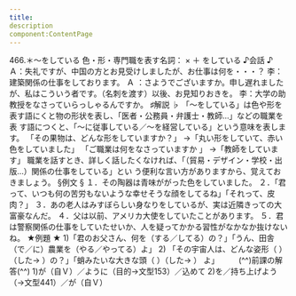 ```yaml
---
title:
description
component:ContentPage
---
```



466.＊～をしている
色・形・専門職を表す名詞： × ＋ をしている
♪会話 ♪
Ａ：失礼ですが、中国の方とお見受けしましたが、お仕事は何を・・・？
李：建築関係の仕事をしております。
Ａ ：さようでございますか。申し遅れましたが、私はこういう者です。（名刺を渡す）以後、お見知りおきを。
李：大学の助教授をなさっていらっしゃるんですか。
♯解説 ♭
「～をしている」は色や形を表す語にくと物の形状を表し、「医者・公務員・弁護士・教師…」などの職業を表 す語につくと、「～に従事している／～を経営している」という意味を表します。
「その果物は、どんな形をしていますか？」 →「丸い形をしていて、赤い色をしていました」
「ご職業は何をなさっていますか 」
→「教師をしています」 職業を話すとき、詳しく話したくなければ、「（貿易・デザイン・学校・出版…）関係の仕事をしている」とい
う便利な言い方がありますから、覚えておきましょう。
§例文 §
１．その陶器は青味ががった色をしていました。
２．「君って、いつも何の苦労もないような幸せそうな顔をしてるね」「それって、皮肉？」 ３．あの老人はみすぼらしい身なりをしているが、実は近隣きっての大富豪なんだ。
４．父は以前、アメリカ大使をしていたことがあります。
５．君は警察関係の仕事をしていたせいか、人を疑ってかかる習性がなかなか抜けないね。
★例題 ★
1)「君のお父さん、何を（する／してる）の？」「うん、田舎（で／に）農業を（やる／やってる）よ」
2) 「その宇宙人は、どんな姿形（ ）（した→ ）の？」「蛸みたいな大きな頭（ ）（した→ ）
よ」        
(^^)前課の解答(^^)
1)が（自Ｖ）／ように（目的→文型153）／込めて
2)を／持ち上げよう（→文型441）／が（自Ｖ）

